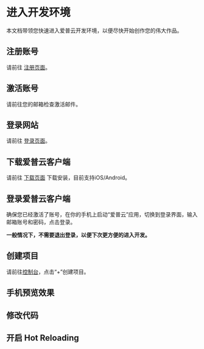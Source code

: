 # 进入开发环境

本文档带领您快速进入爱普云开发环境，以便尽快开始创作您的伟大作品。

## 注册账号
请前往 [注册页面](https://applean.cn/signup)。

## 激活账号
请前往您的邮箱检查激活邮件。

## 登录网站
请前往 [登录页面](https://applean.cn/signin)。

## 下载爱普云客户端
请前往 [下载页面](https://applean.cn/apps) 下载安装，目前支持iOS/Android。

## 登录爱普云客户端
确保您已经激活了账号，在你的手机上启动“爱普云”应用，切换到登录界面，输入邮箱账号和密码，点击登录。

**一般情况下，不需要退出登录，以便下次更方便的进入开发。**

## 创建项目
请前往[控制台](https://applean.cn/dashboard)，点击“+”创建项目。

## 手机预览效果

## 修改代码

## 开启 Hot Reloading